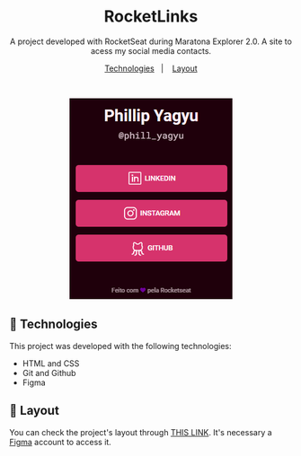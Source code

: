 <h1 align="center"> RocketLinks </h1>

<p align="center">
A project developed with RocketSeat during Maratona Explorer 2.0. A site to acess my social media contacts. <br/>
</p>

<p align="center">
  <a href="#-technologies">Technologies</a>&nbsp;&nbsp;&nbsp;|&nbsp;&nbsp;&nbsp;
  <a href="#-layout">Layout</a>
</p>

<br>

<p align="center">
  <a href="https://phillyagyu.github.io/rocket-links/">
    <img src=".github/preview.png">
  </a>
</p>

## 🚀 Technologies

This project was developed with the following technologies:

- HTML and CSS
- Git and Github
- Figma

## 🔖 Layout

You can check the project's layout through [THIS LINK](https://www.figma.com/community/file/1125601602315782027). It's necessary a [Figma](https://figma.com) account to access it.

